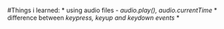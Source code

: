 #Things i learned:
	* using audio files - _audio.play(), audio.currentTime_
	* difference between _keypress, keyup and keydown events_
	* 
